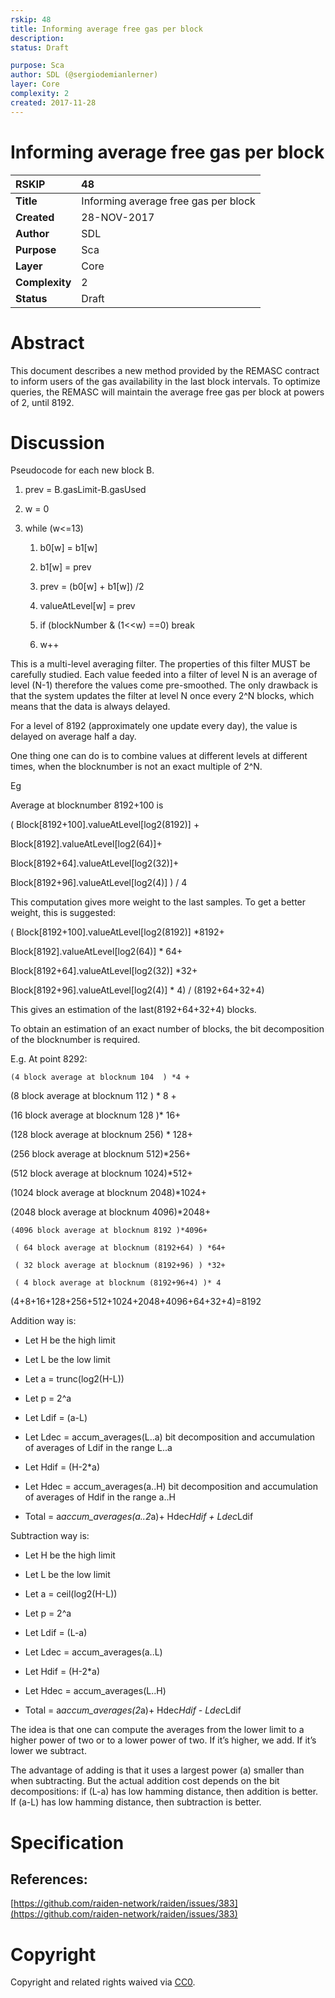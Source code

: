 ```yaml
---
rskip: 48
title: Informing average free gas per block
description: 
status: Draft

purpose: Sca
author: SDL (@sergiodemianlerner)
layer: Core
complexity: 2
created: 2017-11-28
---
```


# Informing average free gas per block

|RSKIP          |48           |
| :------------ |:-------------|
|**Title**      |Informing average free gas per block|
|**Created**    |28-NOV-2017 |
|**Author**     |SDL |
|**Purpose**    |Sca |
|**Layer**      |Core |
|**Complexity** |2 |
|**Status**     |Draft |

# **Abstract**

This document describes a new method provided by the REMASC contract to inform users of the gas availability in the last block intervals. To optimize queries, the REMASC will maintain the average free gas per block at powers of 2, until 8192. 

# **Discussion**

Pseudocode for each new block B.

1. prev = B.gasLimit-B.gasUsed

2. w = 0

3. while (w<=13)

    1. b0[w] = b1[w]

    2. b1[w] = prev

    3. prev = (b0[w] + b1[w]) /2

    4. valueAtLevel[w] = prev

    5. if (blockNumber & (1<<w) ==0) break

    6.    w++ 


This is a multi-level averaging filter. The properties of this filter MUST be carefully studied. Each value feeded into a filter of level N is an average of level (N-1) therefore the values come pre-smoothed. The only drawback is that the system updates the filter at level N once every 2^N blocks, which means that the data is always delayed. 

For a level of 8192 (approximately one update every day), the value is delayed on average half a day.

One thing one can do is to combine values at different levels at different times, when the blocknumber is not an exact multiple of 2^N.

Eg 

Average at blocknumber 8192+100 is

( Block[8192+100].valueAtLevel[log2(8192)] + 

Block[8192].valueAtLevel[log2(64)]+

Block[8192+64].valueAtLevel[log2(32)]+

Block[8192+96].valueAtLevel[log2(4)] ) / 4

This computation gives more weight to the last samples. To get a better weight, this is suggested:

( Block[8192+100].valueAtLevel[log2(8192)] *8192+ 

Block[8192].valueAtLevel[log2(64)] * 64+

Block[8192+64].valueAtLevel[log2(32)] *32+

Block[8192+96].valueAtLevel[log2(4)] * 4) / (8192+64+32+4)

This gives an estimation of the last(8192+64+32+4) blocks.

To obtain an estimation of an exact number of blocks, the bit decomposition of the blocknumber is required.

E.g. At point 8292:

    (4 block average at blocknum 104  ) *4 +

(8 block average at blocknum 112 ) * 8 +

(16 block average at blocknum 128 )* 16+

(128 block average at blocknum 256) * 128+

(256 block average at blocknum 512)*256+

(512 block average at blocknum 1024)*512+

(1024 block average at blocknum 2048)*1024+

(2048 block average at blocknum 4096)*2048+

    (4096 block average at blocknum 8192 )*4096+

     ( 64 block average at blocknum (8192+64) ) *64+

     ( 32 block average at blocknum (8192+96) ) *32+

     ( 4 block average at blocknum (8192+96+4) )* 4

(4+8+16+128+256+512+1024+2048+4096+64+32+4)=8192

Addition way is:

* Let H be the high limit

* Let L be the low limit

* Let a = trunc(log2(H-L))

* Let p = 2^a

* Let Ldif = (a-L)

* Let Ldec = accum_averages(L..a)
bit decomposition and accumulation of averages of Ldif in the range L..a

* Let Hdif = (H-2*a)

* Let Hdec = accum_averages(a..H)
bit decomposition and accumulation of averages of Hdif in the range a..H

* Total = a*accum_averages(a..2*a)+ Hdec*Hdif + Ldec*Ldif 

Subtraction way is:

* Let H be the high limit

* Let L be the low limit

* Let a = ceil(log2(H-L))

* Let p = 2^a

* Let Ldif = (L-a)

* Let Ldec = accum_averages(a..L)

* Let Hdif = (H-2*a)

* Let Hdec = accum_averages(L..H)

* Total = a*accum_averages(2*a)+ Hdec*Hdif - Ldec*Ldif 

The idea is that one can compute the averages from the lower limit to a higher power of two or to a lower power of two. If it’s higher, we add. If it’s lower we subtract. 

The advantage of adding is that it uses a largest power (a) smaller than when subtracting. But the actual addition cost depends on the bit decompositions: if (L-a) has low hamming distance, then addition is better. If (a-L) has low hamming distance, then subtraction is better.

# **Specification**

## References:

[https://github.com/raiden-network/raiden/issues/383](https://github.com/raiden-network/raiden/issues/383)

# **Copyright**

Copyright and related rights waived via [CC0](https://creativecommons.org/publicdomain/zero/1.0/).
